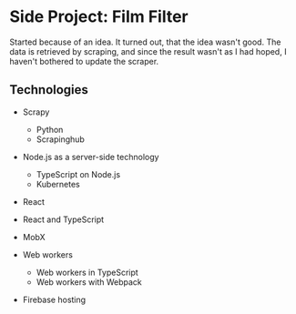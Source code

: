 # Side Project: Film Filter

Started because of an idea. It turned out, that the idea wasn't good. The data is retrieved by scraping, and since the result wasn't as I had hoped, I haven't bothered to update the scraper.

## Technologies

* Scrapy
  * Python
  * Scrapinghub

* Node.js as a server-side technology
  * TypeScript on Node.js
  * Kubernetes

* React
* React and TypeScript
* MobX
* Web workers
  * Web workers in TypeScript
  * Web workers with Webpack
* Firebase hosting
